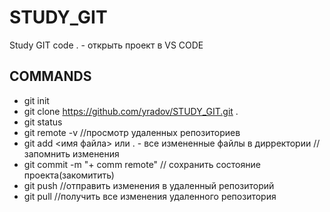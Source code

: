 # STUDY_GIT
Study GIT
code . - открыть проект в VS CODE
## COMMANDS
- git init
- git clone https://github.com/yradov/STUDY_GIT.git . 
- git status
- git remote -v //просмотр удаленных репозиториев
- git add <имя файла> или . - все измененные файлы в дирректории // запомнить изменения
- git commit -m "+ comm remote" // сохранить состояние проекта(закомитить)
- git push //отправить изменения в удаленный репозиторий
- git pull //получить все изменения удаленного репозитория